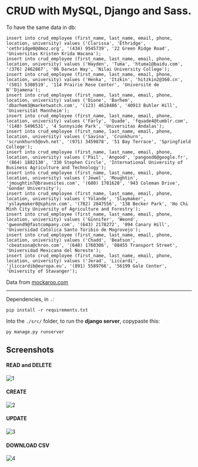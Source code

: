 # CRUD with MySQL, Django and Sass.

<p>To have the same data in db:</p>


```
insert into crud_employee (first_name, last_name, email, phone, location, university) values ('Clarissa', 'Ethridge', 'cethridge0@dmoz.org', '(434) 9545739', '22 Green Ridge Road', 'Universitas Kristen Krida Wacana');
insert into crud_employee (first_name, last_name, email, phone, location, university) values ('Hayden', 'Tuma', 'htuma1@baidu.com', '(376) 2462867', '06 Darwin Way', 'Nilai University College');
insert into crud_employee (first_name, last_name, email, phone, location, university) values ('Henka', 'Itzkin', 'hitzkin2@360.cn', '(501) 5380519', '114 Prairie Rose Center', 'Université de N''Djamena');
insert into crud_employee (first_name, last_name, email, phone, location, university) values ('Dione', 'Barhem', 'dbarhem3@marketwatch.com', '(123) 4618486', '40913 Buhler Hill', 'Universität Mannheim');
insert into crud_employee (first_name, last_name, email, phone, location, university) values ('Farly', 'Quade', 'fquade4@tumblr.com', '(148) 5496531', '4 Sunnyside Park', 'Universitas Andalas');
insert into crud_employee (first_name, last_name, email, phone, location, university) values ('Savina', 'Crunkhurn', 'scrunkhurn5@ovh.net', '(971) 3459878', '51 Bay Terrace', 'Springfield College');
insert into crud_employee (first_name, last_name, email, phone, location, university) values ('Pail', 'Angood', 'pangood6@google.fr', '(864) 1882130', '330 Stephen Circle', 'International University of Business Agriculture and Technology');
insert into crud_employee (first_name, last_name, email, phone, location, university) values ('Jewel', 'Moughtin', 'jmoughtin7@bravesites.com', '(680) 1781628', '943 Coleman Drive', 'Gondar University');
insert into crud_employee (first_name, last_name, email, phone, location, university) values ('Yolande', 'Slaymaker', 'yslaymaker8@sphinn.com', '(782) 2847556', '138 Becker Park', 'Ho Chi Minh City University of Agriculture and Forestry');
insert into crud_employee (first_name, last_name, email, phone, location, university) values ('Ginnifer', 'Weond', 'gweond9@fastcompany.com', '(643) 2178272', '094 Canary Hill', 'Universidad Católica Santo Toribio de Mogrovejo');
insert into crud_employee (first_name, last_name, email, phone, location, university) values ('Chadd', 'Beatson', 'cbeatsona@chron.com', '(640) 1760306', '08455 Transport Street', 'Universidad Mexicana del Noreste');
insert into crud_employee (first_name, last_name, email, phone, location, university) values ('Jerad', 'Liccardi', 'jliccardib@europa.eu', '(891) 5589766', '56199 Gale Center', 'University of Stavanger');
```
<p>Data from <a href="https://mockaroo.com/">mockaroo.com</a></p>
<hr>

Dependencies, in ```.```:
```
pip install -r requirements.txt

```
Into the ```./src/``` folder, to run the <b>django server</b>, copypaste this:
```
py manage.py runserver
```
## Screenshots
#### READ and DELETE
<img src="https://i.ibb.co/SRn5t49/1.png" alt="1">

#### CREATE
<img src="https://i.ibb.co/YcfvpnX/2.png" alt="2">

#### UPDATE
<img src="https://i.ibb.co/1qNqfj0/3.png" alt="3">

#### DOWNLOAD CSV
<img src="https://i.ibb.co/dJsnsjD/4.png" alt="4">
